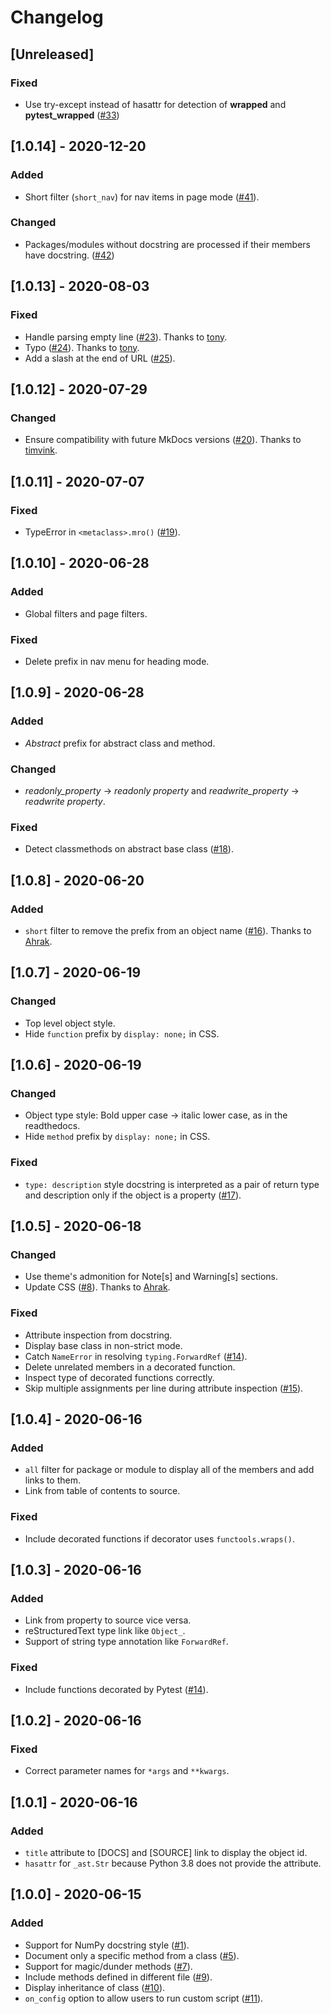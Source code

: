 # Changelog

## [Unreleased]

### Fixed

- Use try-except instead of hasattr for detection of __wrapped__ and __pytest_wrapped__ ([#33](https://github.com/daizutabi/mkapi/issues/33))

## [1.0.14] - 2020-12-20

### Added

- Short filter (`short_nav`) for nav items in page mode ([#41](https://github.com/daizutabi/mkapi/issues/41)).

### Changed

- Packages/modules without docstring are processed if their members have docstring. ([#42](https://github.com/daizutabi/mkapi/issues/42))

## [1.0.13] - 2020-08-03

### Fixed

- Handle parsing empty line ([#23](https://github.com/daizutabi/mkapi/pull/23)). Thanks to [tony](https://github.com/tony).
- Typo ([#24](https://github.com/daizutabi/mkapi/pull/24)). Thanks to [tony](https://github.com/tony).
- Add a slash at the end of URL ([#25](https://github.com/daizutabi/mkapi/issues/25)).

## [1.0.12] - 2020-07-29

### Changed

- Ensure compatibility with future MkDocs versions ([#20](https://github.com/daizutabi/mkapi/pull/20)). Thanks to [timvink](https://github.com/timvink).

## [1.0.11] - 2020-07-07

### Fixed

- TypeError in `<metaclass>.mro()` ([#19](https://github.com/daizutabi/mkapi/issues/19)).

## [1.0.10] - 2020-06-28

### Added

- Global filters and page filters.

### Fixed

- Delete prefix in nav menu for heading mode.

## [1.0.9] - 2020-06-28

### Added

- *Abstract* prefix for abstract class and method.

### Changed

- *readonly_property* -> *readonly property* and *readwrite_property* -> *readwrite property*.

### Fixed

- Detect classmethods on abstract base class ([#18](https://github.com/daizutabi/mkapi/issues/18)).

## [1.0.8] - 2020-06-20

### Added

- `short` filter to remove the prefix from an object name ([#16](https://github.com/daizutabi/mkapi/pull/16)). Thanks to [Ahrak](https://github.com/Ahrak).

## [1.0.7] - 2020-06-19

### Changed

- Top level object style.
- Hide `function` prefix by `display: none;` in CSS.

## [1.0.6] - 2020-06-19

### Changed

- Object type style: Bold upper case -> italic lower case, as in the readthedocs.
- Hide `method` prefix by `display: none;` in CSS.

### Fixed

- `type: description` style docstring is interpreted as a pair of return type and description only if the object is a property ([#17](https://github.com/daizutabi/mkapi/issues/17)).

## [1.0.5] - 2020-06-18

### Changed

- Use theme's admonition for Note[s] and Warning[s] sections.
- Update CSS ([#8](https://github.com/daizutabi/mkapi/issues/8)). Thanks to [Ahrak](https://github.com/Ahrak).

### Fixed

- Attribute inspection from docstring.
- Display base class in non-strict mode.
- Catch `NameError` in resolving `typing.ForwardRef` ([#14](https://github.com/daizutabi/mkapi/issues/14)).
- Delete unrelated members in a decorated function.
- Inspect type of decorated functions correctly.
- Skip multiple assignments per line during attribute inspection ([#15](https://github.com/daizutabi/mkapi/issues/15)).

## [1.0.4] - 2020-06-16

### Added

- `all` filter for package or module to display all of the members and add links to them.
- Link from table of contents to source.

### Fixed

- Include decorated functions if decorator uses `functools.wraps()`.

## [1.0.3] - 2020-06-16

### Added

- Link from property to source vice versa.
- reStructuredText type link like `Object_`.
- Support of string type annotation like `ForwardRef`.

### Fixed

- Include functions decorated by Pytest ([#14](https://github.com/daizutabi/mkapi/issues/14)).

## [1.0.2] -  2020-06-16

### Fixed

- Correct parameter names for `*args` and `**kwargs`.

## [1.0.1] - 2020-06-16

### Added

- `title` attribute to [DOCS] and [SOURCE] link to display the object id.
- `hasattr` for `_ast.Str` because Python 3.8 does not provide the attribute.

## [1.0.0] - 2020-06-15

### Added

- Support for NumPy docstring style ([#1](https://github.com/daizutabi/mkapi/issues/1)).
- Document only a specific method from a class ([#5](https://github.com/daizutabi/mkapi/issues/5)).
- Support for magic/dunder methods ([#7](https://github.com/daizutabi/mkapi/issues/7)).
- Include methods defined in different file ([#9](https://github.com/daizutabi/mkapi/issues/9)).
- Display inheritance of class ([#10](https://github.com/daizutabi/mkapi/issues/10)).
- `on_config` option to allow users to run custom script ([#11](https://github.com/daizutabi/mkapi/issues/11)).
